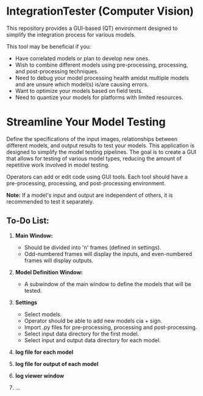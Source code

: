 # IntegrationTester (Computer Vision)

This repository provides a GUI-based (QT) environment designed to simplify the integration process for various models. 

This tool may be beneficial if you:

- Have correlated models or plan to develop new ones.
- Wish to combine different models using pre-processing, processing, and post-processing techniques.
- Need to debug your model processing health amidst multiple models and are unsure which model(s) is/are causing errors.
- Want to optimize your models based on field tests.
- Need to quantize your models for platforms with limited resources.

# Streamline Your Model Testing

Define the specifications of the input images, relationships between different models, and output results to test your models. This application is designed to simplify the model testing pipelines. The goal is to create a GUI that allows for testing of various model types, reducing the amount of repetitive work involved in model testing.

Operators can add or edit code using GUI tools. Each tool should have a pre-processing, processing, and post-processing environment.

**Note:** If a model's input and output are independent of others, it is recommended to test it separately.

## To-Do List:

1. **Main Window:** 
   - Should be divided into 'n' frames (defined in settings).
   - Odd-numbered frames will display the inputs, and even-numbered frames will display outputs.

2. **Model Definition Window:** 
   - A subwindow of the main window to define the models that will be tested.

3. **Settings**
   - Select models.
   - Operator should be able to add new models cia + sign.
   - Import .py files for pre-processing, processing and post-processing.
   - Select input data directory for the first model.
   - Select input and output data directory for each model.
4. **log file for each model**
5. **log file for output of each model**
6. **log viewer window**
7. ...
